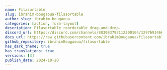 ```yaml
---
name: Filasortable
slug: ibrahim-bougaoua-filasortable
author_slug: ibrahim-bougaoua
categories: [action, form-layout]
description: Filasortable reorderable drag-and-drop.
discord_url: https://discord.com/channels/883083792112300104/1297693466439975032
docs_url: https://raw.githubusercontent.com/ibrahimBougaoua/filasortable/main/README.md
github_repository: ibrahimBougaoua/filasortable
has_dark_theme: true
has_translations: true
versions: [3]
publish_date: 2024-10-20
---
```

